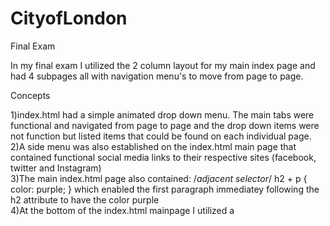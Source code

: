 # CityofLondon
Final Exam

In my final exam I utilized the 2 column layout for my main index page and had 4 subpages all with navigation menu's to move from page to page. 

Concepts

1)index.html had a simple animated drop down menu. The main tabs were functional and navigated from page to page and the drop down items were not function but listed items that could be found on each individual page.  
2)A side menu was also established on the index.html main page that contained functional social media links to their respective sites (facebook, twitter and Instagram)  
3)The main index.html page also contained:
/*adjacent selector*/
h2 + p {
	color: purple; }
which enabled the first paragraph immediatey following the h2 attribute to have the color purple  
4)At the bottom of the index.html mainpage I utilized a 

